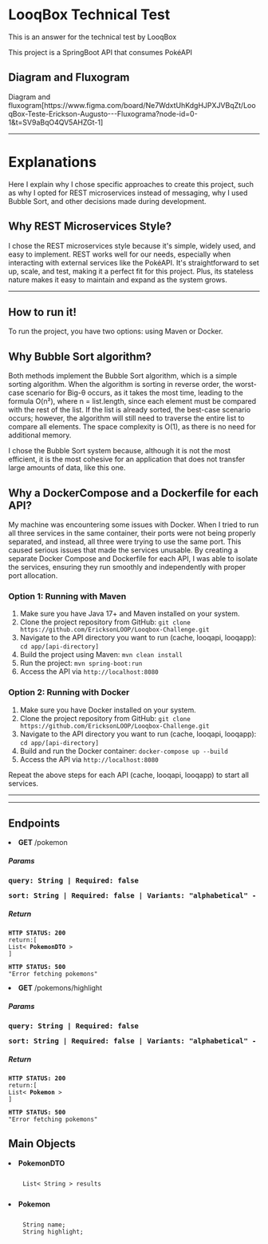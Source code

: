 <h1>LooqBox Technical Test</h1>
<p>This is an answer for the technical test by LooqBox</p>
<p>This project is a SpringBoot API that consumes PokéAPI</p>
<h2>Diagram and Fluxogram</h2>
<p>Diagram and fluxogram[https://www.figma.com/board/Ne7WdxtUhKdgHJPXJVBqZt/LooqBox-Teste-Erickson-Augusto---Fluxograma?node-id=0-1&t=SV9aBqO4QV5AHZGt-1]</p>
<hr/>
<h1>Explanations</h1>
<p>Here I explain why I chose specific approaches to create this project,
such as why I opted for REST microservices instead of messaging,
why I used Bubble Sort, and other decisions made during development.</p>

<h2>Why REST Microservices Style?</h2> 
<p> I chose the REST microservices style because it's simple, widely used, and easy to implement. 
REST works well for our needs, especially when interacting with external services like the PokéAPI. 
It's straightforward to set up, scale, and test, making it a perfect fit for this project. 
Plus, its stateless nature makes it easy to maintain and expand as the system grows. </p>
<hr/>
<h2>How to run it!</h2>
<p>To run the project, you have two options: using Maven or Docker.</p>

<h2>Why Bubble Sort algorithm?</h2>
<p> Both methods implement the Bubble Sort algorithm, which is a simple sorting algorithm. 
 When the algorithm is sorting in reverse order, the worst-case scenario for Big-θ occurs, as it takes the most time, 
leading to the formula O(n²), where n = list.length, since each element must be compared with the rest of the list. 
If the list is already sorted, the best-case scenario occurs; however, the algorithm will still need to traverse the entire list to compare all elements.
The space complexity is O(1), as there is no need for additional memory.

I chose the Bubble Sort system because, although it is not the most efficient, it is the most cohesive for an application that
does not transfer large amounts of data, like this one.
</p>

<h2>Why a DockerCompose and a Dockerfile for each API?</h2>
<p>My machine was encountering some issues with Docker. When I tried to run all three services in the same container, 
their ports were not being properly separated, and instead, all three were trying to use the same port. 
This caused serious issues that made the services unusable. By creating a separate Docker Compose and Dockerfile for each API, 
I was able to isolate the services, ensuring they run smoothly and independently with proper port allocation.</p>


<h3>Option 1: Running with Maven</h3>
<ol>
    <li>Make sure you have Java 17+ and Maven installed on your system.</li>
    <li>Clone the project repository from GitHub: <code>git clone https://github.com/EricksonLOOP/Looqbox-Challenge.git</code></li>
    <li>Navigate to the API directory you want to run (cache, looqapi, looqapp): <code>cd app/[api-directory]</code></li>
    <li>Build the project using Maven: <code>mvn clean install</code></li>
    <li>Run the project: <code>mvn spring-boot:run</code></li>
    <li>Access the API via <code>http://localhost:8080</code></li> 
</ol>

<h3>Option 2: Running with Docker</h3>
<ol>
    <li>Make sure you have Docker installed on your system.</li>
    <li>Clone the project repository from GitHub: <code>git clone https://github.com/EricksonLOOP/Looqbox-Challenge.git</code></li>
    <li>Navigate to the API directory you want to run (cache, looqapi, looqapp): <code>cd app/[api-directory]</code></li>
    <li>Build and run the Docker container: <code>docker-compose up --build</code></li>
    <li>Access the API via <code>http://localhost:8080</code></li> 
</ol>

<p>Repeat the above steps for each API (cache, looqapi, looqapp) to start all services.</p>
<hr/>
<hr/>
<h2>Endpoints</h2>
<li><b>GET</b> /pokemon</li>
<div>
    <h5>Params</h5>
    <span><pre><b>query: String | Required: false</b></pre></span>
    <span><pre><b>sort: String | Required: false | Variants: "alphabetical" - "length"</b></pre></span>
</div>
<div>
    <h5>Return</h5>
    <div>
   <code><pre>
<b>HTTP STATUS: 200</b>
return:[
List< <b>PokemonDTO</b> >
]
</pre></code>
    </div>
    <div>
   <code><pre>
<b>HTTP STATUS: 500</b>
"Error fetching pokemons" 
</pre></code>
    </div>
</div>

<li><b>GET</b> /pokemons/highlight</li>
<div>
    <h5>Params</h5>
    <span><pre><b>query: String | Required: false</b></pre></span>
    <span><pre><b>sort: String | Required: false | Variants: "alphabetical" - "length"</b></pre></span>
</div>
<div>
    <h5>Return</h5>
    <div>
   <code><pre>
<b>HTTP STATUS: 200</b>
return:[
List< <b>Pokemon</b> >
]
</pre></code>
    </div>
    <div>
   <code><pre>
<b>HTTP STATUS: 500</b>
"Error fetching pokemons" 
</pre></code>
    </div>
</div>

<h2>Main Objects</h2>
<li><b>PokemonDTO</b></li>
<code>
<pre>
    List< String > results
</pre>
</code>
<li><b>Pokemon</b></li>
<code>
<pre>
    String name;
    String highlight;
</pre>
</code>
